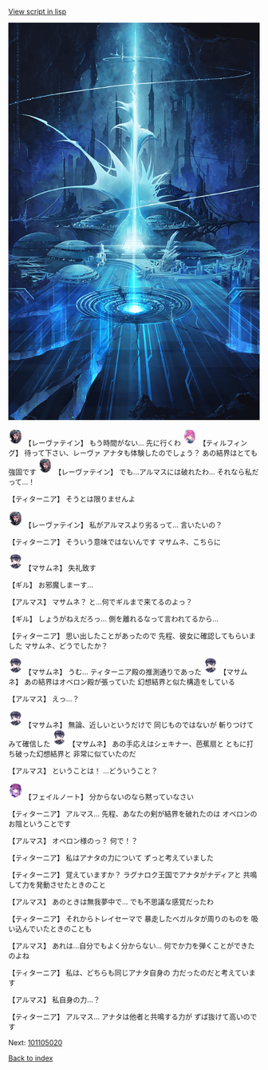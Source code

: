 [View script in lisp](../scripts/101105010.txt)

![profound.png](../images/backgrounds/profound.png)

<img src="../images/units/3100211.png" alt="3100211.png" height="34"/>
【レーヴァテイン】
もう時間がない…
先に行くわ

<img src="../images/units/3101411.png" alt="3101411.png" height="34"/>
【ティルフィング】
待って下さい、レーヴァ
アナタも体験したのでしょう？
あの結界はとても強固です

<img src="../images/units/3100211.png" alt="3100211.png" height="34"/>
【レーヴァテイン】
でも…アルマスには破れたわ…
それなら私だって…！

【ティターニア】
そうとは限りませんよ

<img src="../images/units/3100211.png" alt="3100211.png" height="34"/>
【レーヴァテイン】
私がアルマスより劣るって…
言いたいの？

【ティターニア】
そういう意味ではないんです
マサムネ、こちらに

<img src="../images/units/3100111.png" alt="3100111.png" height="34"/>
【マサムネ】
失礼致す

【ギル】
お邪魔しまーす…

【アルマス】
マサムネ？
と…何でギルまで来てるのよっ？

【ギル】
しょうがねえだろっ…
側を離れるなって言われてるから…

【ティターニア】
思い出したことがあったので
先程、彼女に確認してもらいました
マサムネ、どうでしたか？

<img src="../images/units/3100111.png" alt="3100111.png" height="34"/>
【マサムネ】
うむ…
ティターニア殿の推測通りであった

<img src="../images/units/3100111.png" alt="3100111.png" height="34"/>
【マサムネ】
あの結界はオベロン殿が張っていた
幻想結界と似た構造をしている

【アルマス】
えっ…？

<img src="../images/units/3100111.png" alt="3100111.png" height="34"/>
【マサムネ】
無論、近しいというだけで
同じものではないが
斬りつけてみて確信した

<img src="../images/units/3100111.png" alt="3100111.png" height="34"/>
【マサムネ】
あの手応えはシェキナー、芭蕉扇と
ともに打ち破った幻想結界と
非常に似ていたのだ

【アルマス】
ということは！
…どういうこと？

<img src="../images/units/3401911.png" alt="3401911.png" height="34"/>
【フェイルノート】
分からないのなら黙っていなさい

【ティターニア】
アルマス…
先程、あなたの剣が結界を破れたのは
オベロンのお陰ということです

【アルマス】
オベロン様のっ？
何で！？

【ティターニア】
私はアナタの力について
ずっと考えていました

【ティターニア】
覚えていますか？
ラグナロク王国でアナタがナディアと
共鳴して力を発動させたときのこと

【アルマス】
あのときは無我夢中で…
でも不思議な感覚だったわ

【ティターニア】
それからトレイセーマで
暴走したベガルタが周りのものを
吸い込んでいたときのことも

【アルマス】
あれは…自分でもよく分からない…
何でか力を弾くことができたのよね

【ティターニア】
私は、どちらも同じアナタ自身の
力だったのだと考えています

【アルマス】
私自身の力…？

【ティターニア】
アルマス…
アナタは他者と共鳴する力が
ずば抜けて高いのです

Next: [101105020](101105020.md)

[Back to index](index.md)
